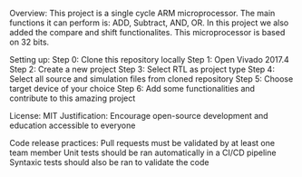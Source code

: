 Overview:
  This project is a single cycle ARM microprocessor.
  The main functions it can perform is: ADD, Subtract, AND, OR.
  In this project we also added the compare and shift functionalites.
  This microprocessor is based on 32 bits.

Setting up:
  Step 0: Clone this repository locally
  Step 1: Open Vivado 2017.4
  Step 2: Create a new project
  Step 3: Select RTL as project type
  Step 4: Select all source and simulation files from cloned repository
  Step 5: Choose target device of your choice
  Step 6: Add some functionalities and contribute to this amazing project

License: MIT
  Justification: Encourage open-source development and education accessible to everyone 

Code release practices:
  Pull requests must be validated by at least one team member
  Unit tests should be ran automatically in a CI/CD pipeline
  Syntaxic tests should also be ran to validate the code
